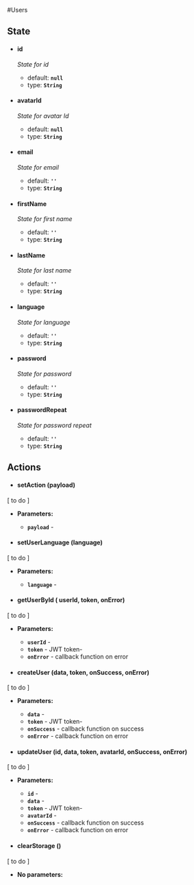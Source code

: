 #Users

## State
* #### **id**

    _State for id_
    * default: **`null`**
    * type: **`String`**

* #### **avatarId**

    _State for avatar Id_
    * default: **`null`**
    * type: **`String`**

* #### **email**

    _State for email_
    * default: **`''`**
    * type: **`String`**

* #### **firstName**

    _State for first name_
    * default: **`''`**
    * type: **`String`**

* #### **lastName**

    _State for last name_
    * default: **`''`**
    * type: **`String`**

* #### **language**

    _State for language_
    * default: **`''`**
    * type: **`String`**

* #### **password**

    _State for password_
    * default: **`''`**
    * type: **`String`**

* #### **passwordRepeat**

    _State for password repeat_
    * default: **`''`**
    * type: **`String`**


## Actions

* #### setAction (payload)

[ to do ]

   * **Parameters:** 
        - **`payload`** - 

* #### setUserLanguage (language)

[ to do ]

   * **Parameters:** 
        - **`language`** - 

* #### getUserById ( userId, token, onError)

[ to do ]

   * **Parameters:** 
        - **`userId`** - 
        - **`token`** - JWT token- 
        - **`onError`** -  callback function on error 

* #### createUser (data, token, onSuccess, onError)

[ to do ]

   * **Parameters:** 
        - **`data`** - 
        - **`token`** - JWT token- 
        - **`onSuccess`** - callback function on success 
        - **`onError`** -  callback function on error 

* #### updateUser (id, data, token, avatarId, onSuccess, onError)

[ to do ]

   * **Parameters:** 
        - **`id`** - 
        - **`data`** - 
        - **`token`** - JWT token- 
        - **`avatarId`** - 
        - **`onSuccess`** - callback function on success 
        - **`onError`** -  callback function on error 

* #### clearStorage ()

[ to do ]

   * **No parameters:** 

